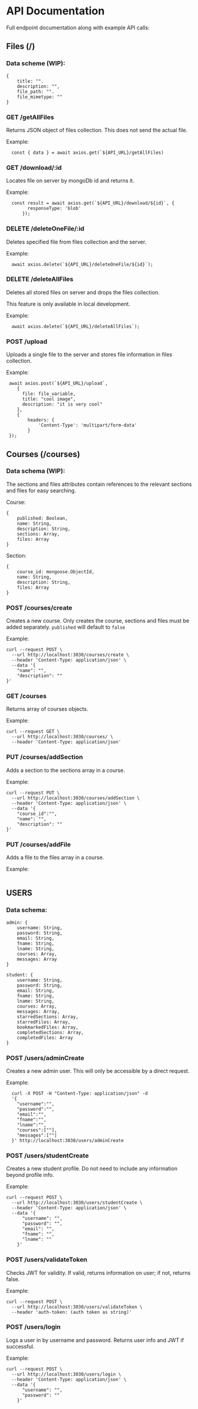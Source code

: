 # API Documentation
Full endpoint documentation along with example API calls:

## Files (/)

### Data scheme (WIP):
```
{
    title: "".
    description: "",
    file_path: "".
    file_mimetype: ""
}
```
### GET /getAllFiles
Returns JSON object of files collection.  This does not send the actual file. 

Example:
```
  const { data } = await axios.get(`${API_URL}/getAllFiles)
```
### GET /download/:id
Locates file on server by mongoDb id and returns it.

Example: 
```
  const result = await axios.get(`${API_URL}/download/${id}`, {
        responseType: 'blob'
      });
```
### DELETE /deleteOneFile/:id
Deletes specified file from files collection and the server.

Example: 
```
  await axios.delete(`${API_URL}/deleteOneFile/${id}`);
```
### DELETE /deleteAllFiles
Deletes all stored files on server and drops the files collection.

This feature is only available in local development.

Example: 
```
  await axios.delete(`${API_URL}/deleteAllFiles`);
```
### POST /upload
Uploads a single file to the server and stores file information in files collection.

Example:
```
 await axios.post(`${API_URL}/upload`, 
    {
      file: file_variable,
      title: "cool image",
      description: "it is very cool"
    }, 
    {
        headers: {
            'Content-Type': 'multipart/form-data'
        }
 });
```

## Courses (/courses)

### Data schema (WIP):
The sections and files attributes contain references to the relevant sections and files for easy searching.

Course:
```
{
    published: Boolean,
    name: String,
    description: String,
    sections: Array,
    files: Array
}
```

Section:
```
{
    course_id: mongoose.ObjectId,
    name: String,
    description: String,
    files: Array
}
```

### POST /courses/create
Creates a new course. Only creates the course, sections and files must be added separately. ```published``` will default to ```false```

Example:
```
curl --request POST \
  --url http://localhost:3030/courses/create \
  --header 'Content-Type: application/json' \
  --data '{
	"name": "",
	"description": ""
}'
```

### GET /courses
Returns array of courses objects.

Example:
```
curl --request GET \
  --url http://localhost:3030/courses/ \
  --header 'Content-Type: application/json'
```

### PUT /courses/addSection
Adds a section to the sections array in a course.

Example: 
```
curl --request PUT \
  --url http://localhost:3030/courses/addSection \
  --header 'Content-Type: application/json' \
  --data '{
	"course_id":"",
	"name": "",
	"description": ""
}'
```

### PUT /courses/addFile
Adds a file to the files array in a course.

Example: 
```
```

## USERS
### Data schema:
```
admin: {
    username: String,
    password: String,
    email: String,
    fname: String,
    lname: String,
    courses: Array,
    messages: Array
}
```
```
student: {
    username: String,
    password: String,
    email: String,
    fname: String,
    lname: String,
    courses: Array,
    messages: Array,
    starredSections: Array,
    starredFiles: Array,
    bookmarkedFiles: Array,
    completedSections: Array,
    completedFiles: Array
}
```

### POST /users/adminCreate
Creates a new admin user. This will only be accessible by a direct request.

Example:
```
  curl -X POST -H "Content-Type: application/json" -d 
  '{
    "username":"", 
    "password":"",     
    "email":"", 
    "fname":"", 
    "lname":"", 
    "courses":[""],
    "messages":[""]
  }' http://localhost:3030/users/adminCreate
```

### POST /users/studentCreate
Creates a new student profile. Do not need to include any information beyond profile info.

Example:
```
curl --request POST \
  --url http://localhost:3030/users/studentCreate \
  --header 'Content-Type: application/json' \
  --data '{
      "username": "",
      "password": "",
      "email": "",
      "fname": "",
      "lname": ""
    }'
```

### POST /users/validateToken
Checks JWT for validity. If valid, returns information on user; if not, returns false.

Example:
```
curl --request POST \
  --url http://localhost:3030/users/validateToken \
  --header 'auth-token: (auth token as string)'
```

### POST /users/login
Logs a user in by username and password. Returns user info and JWT if successful.

Example:
```
curl --request POST \
  --url http://localhost:3030/users/login \
  --header 'Content-Type: application/json' \
  --data '{
      "username": "",
      "password": ""
    }'
```